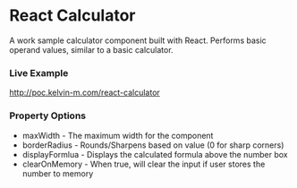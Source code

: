 # React Calculator
A work sample calculator component built with React. Performs basic operand values, similar to a basic calculator. 

### Live Example
http://poc.kelvin-m.com/react-calculator


### Property Options
 - maxWidth - The maximum width for the component
 - borderRadius - Rounds/Sharpens based on value (0 for sharp corners)
 - displayFormlua - Displays the calculated formula above the number box
 - clearOnMemory - When true, will clear the input if user stores the number to memory